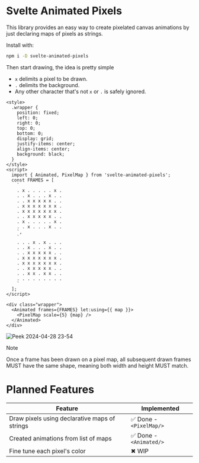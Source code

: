 # Svelte Animated Pixels

This library provides an easy way to create pixelated canvas animations by just declaring maps of pixels as strings.

Install with:

```sh
npm i -D svelte-animated-pixels
```

Then start drawing, the idea is pretty simple

- `x` delimits a pixel to be drawn.
- `.` delimits the background.
- Any other character that's not `x` or `.` is safely ignored.

```svelte
<style>
  .wrapper {
    position: fixed;
    left: 0;
    right: 0;
    top: 0;
    bottom: 0;
    display: grid;
    justify-items: center;
    align-items: center;
    background: black;
  }
</style>
<script>
  import { Animated, PixelMap } from 'svelte-animated-pixels';
  const FRAMES = [
    `
    . x . . . . . x .
    . . x . . . x . .
    . . x x x x x . .
    . x x x x x x x .
    . x x x x x x x .
    . . x x x x x . .
    . x . . . . . x .
    . . x . . . x . .
    `,
    `
    . . . x . x . . .
    . . x . . . x . .
    . . x x x x x . .
    . x x x x x x x .
    . x x x x x x x .
    . . x x x x x . .
    . . x x . x x . .
    . . . . . . . . .
    `
  ];
</script>

<div class="wrapper">
  <Animated frames={FRAMES} let:using={{ map }}>
    <PixelMap scale={5} {map} />
  </Animated>
</div>
```

![Peek 2024-04-28 23-54](https://github.com/tncrazvan/svelte-animated-pixels/assets/6891346/6b83adba-1805-4c8f-9f1f-813707629550)

> [!NOTE]
> Once a frame has been drawn on a pixel map, all subsequent drawn frames MUST have the same shape, meaning both width and height MUST match.

# Planned Features

| Feature                                       | Implemented             |
| --------------------------------------------- | ----------------------- |
| Draw pixels using declarative maps of strings | ✅ Done - `<PixelMap/>` |
| Created animations from list of maps          | ✅ Done - `<Animated/>` |
| Fine tune each pixel's color                  | ✖ WIP                   |
